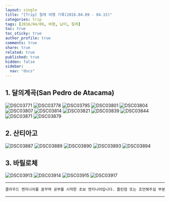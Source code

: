 ```yaml
---
layout: single
title: "[Trip] 칠레 여행 기록(2016.04.09 - 04.15)"
categories: trip
tags: [2016/04/09, 여행, 남미, 칠레]
toc: true
toc_sticky: true
author_profile: true
comments: true
share: true
related: true
published: true
hidden: false
sidebar:
  nav: "docs"
---
```


## 1. 달의계곡(San Pedro de Atacama)

![DSC03771](https://user-images.githubusercontent.com/124491456/226155896-4c465a0f-5fd2-4c26-96b3-fda5f5fef9e3.JPG)
![DSC03778](https://user-images.githubusercontent.com/124491456/226155899-26c51baa-2623-4c6c-b7b3-a5c7e53da9b4.JPG)
![DSC03795](https://user-images.githubusercontent.com/124491456/226155905-60b9c9a1-a774-4bd3-8a5e-7d98753ef58a.JPG)
![DSC03801](https://user-images.githubusercontent.com/124491456/226155909-3a408a5c-1cbe-4d67-b735-0a9b587a20ed.JPG)
![DSC03804](https://user-images.githubusercontent.com/124491456/226155912-3597a2a2-acec-43f5-8281-84ce6cdda291.JPG)
![DSC03807](https://user-images.githubusercontent.com/124491456/226155925-91df705d-c905-4fc3-a90e-a61c7cb52a25.JPG)
![DSC03814](https://user-images.githubusercontent.com/124491456/226155929-d0a2cd85-a487-4266-b512-39e6dc4dd4a2.JPG)
![DSC03821](https://user-images.githubusercontent.com/124491456/226155935-cd997be4-e5f0-4008-9850-a6c2fbf68691.JPG)
![DSC03839](https://user-images.githubusercontent.com/124491456/226155938-cf9f78b3-4246-4e7f-931f-3c57e05a2278.JPG)
![DSC03844](https://user-images.githubusercontent.com/124491456/226155942-5389335e-66bb-4c01-b969-785ece3fc5ba.JPG)
![DSC03871](https://user-images.githubusercontent.com/124491456/226155953-ea7efbff-527b-4d9c-9856-d2116aeabb97.JPG)
![DSC03879](https://user-images.githubusercontent.com/124491456/226155956-fb31f631-ca5a-498e-ae10-5441bb0b3668.JPG)

## 2. 산티아고

![DSC03887](https://user-images.githubusercontent.com/124491456/227660462-3c12570c-c5e6-4986-b535-8ca805b3e8d0.JPG)
![DSC03889](https://user-images.githubusercontent.com/124491456/227660465-317b26b5-1c8b-4c8e-a53b-37ad38314e56.JPG)
![DSC03890](https://user-images.githubusercontent.com/124491456/227660472-1bd2002f-c41b-468a-b59a-b98cda775e2f.JPG)
![DSC03893](https://user-images.githubusercontent.com/124491456/227660479-a2ada36e-4ab5-479a-9c26-227155afcb7a.JPG)
![DSC03894](https://user-images.githubusercontent.com/124491456/227660482-731c2bba-662b-4556-a0a9-7652488768ac.JPG)

## 3. 바릴로체

![DSC03913](https://user-images.githubusercontent.com/124491456/227660614-a9bd4b71-d402-4920-b93f-9397f352bcd9.JPG)
![DSC03914](https://user-images.githubusercontent.com/124491456/227660616-4c0eba8b-9e30-4086-ab15-d8014df2b664.JPG)
![DSC03915](https://user-images.githubusercontent.com/124491456/227660620-cf829c16-f68f-443a-b6b9-be3bcd58f7c9.JPG)
![DSC03917](https://user-images.githubusercontent.com/124491456/227660624-f8155b1a-5519-4cff-85e1-a718e67d9115.JPG)

---

```bash
클라우드 엔지니어를 꿈꾸며 공부를 시작한 초보 엔지니어입니다. 틀린점 또는 조언해주실 부분이 있으시면 친절하게 댓글 부탁드립니다. 방문해 주셔서 감사합니다 :)
```

---
